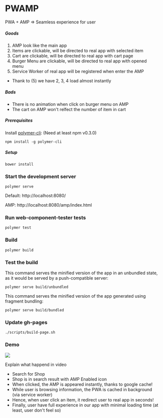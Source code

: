 # PWAMP

PWA + AMP => Seamless experience for user

##### Goods

1. AMP look like the main app
2. Items are clickable, will be directed to real app with selected item
3. Cart are clickable, will be directed to real app with cart page
4. Burger Menu are clickable, will be directed to real app with opened menu
5. Service Worker of real app will be registered when enter the AMP

* Thank to (5) we have 2, 3, 4 load almost instantly 

##### Bads

- There is no animation when click on burger menu on AMP
- The cart on AMP won't relfect the number of item in cart

##### Prerequisites

Install [polymer-cli](https://github.com/Polymer/polymer-cli):
(Need at least npm v0.3.0)

    npm install -g polymer-cli


##### Setup
    bower install

### Start the development server

    polymer serve
    
Default: http://localhost:8080/

AMP: http://localhost:8080/amp/index.html

### Run web-component-tester tests

    polymer test

### Build

    polymer build

### Test the build

This command serves the minified version of the app in an unbundled state, as it would be served by a push-compatible server:

    polymer serve build/unbundled
    
This command serves the minified version of the app generated using fragment bundling:

    polymer serve build/bundled

### Update gh-pages
    ./scripts/build-page.sh 
    
### Demo
![](https://i.imgur.com/7wwNO9a.gifv)

Explain what happend in video

- Search for Shop
- Shop is in search result with AMP Enabled icon 
- When clicked, the AMP is appeared instantly, thanks to google cache!
- While user is browsing information, the PWA is cached in background (via service worker)
- Hence, when user click an item, it redirect user to real app in seconds!
- Finally, user have full experience in our app with minimal loading time (at least, user don't feel so)
